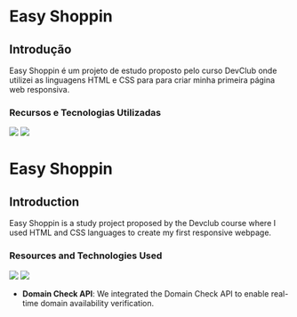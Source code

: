 # Easy Shoppin
## Introdução
Easy Shoppin é um projeto de estudo proposto pelo curso DevClub onde utilizei as linguagens HTML e CSS para para criar minha primeira página web responsiva.

### Recursos e Tecnologias Utilizadas

<img src = "https://img.shields.io/badge/HTML5-E34F26?style=for-the-badge&logo=html5&logoColor=white"> <img src = "https://img.shields.io/badge/CSS3-1572B6?style=for-the-badge&logo=css3&logoColor=white">

# Easy Shoppin
## Introduction
Easy Shoppin is a study project proposed by the Devclub course where I used HTML and CSS languages to create my first responsive webpage.

### Resources and Technologies Used

<img src = "https://img.shields.io/badge/HTML5-E34F26?style=for-the-badge&logo=html5&logoColor=white"> <img src = "https://img.shields.io/badge/CSS3-1572B6?style=for-the-badge&logo=css3&logoColor=white"> 
+ <b>Domain Check API</b>: We integrated the Domain Check API to enable real-time domain availability verification.
